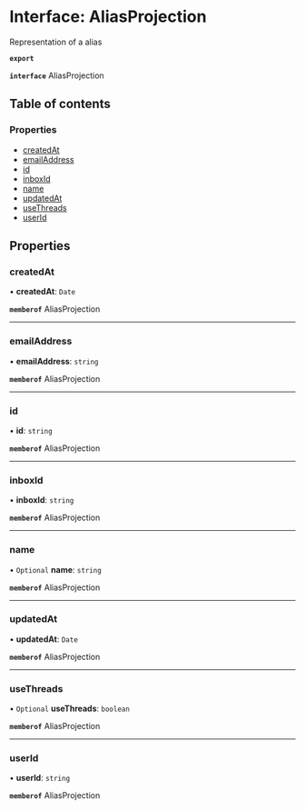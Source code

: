 # Interface: AliasProjection

Representation of a alias

**`export`**

**`interface`** AliasProjection

## Table of contents

### Properties

- [createdAt](AliasProjection.md#createdat)
- [emailAddress](AliasProjection.md#emailaddress)
- [id](AliasProjection.md#id)
- [inboxId](AliasProjection.md#inboxid)
- [name](AliasProjection.md#name)
- [updatedAt](AliasProjection.md#updatedat)
- [useThreads](AliasProjection.md#usethreads)
- [userId](AliasProjection.md#userid)

## Properties

### createdAt

• **createdAt**: `Date`

**`memberof`** AliasProjection

___

### emailAddress

• **emailAddress**: `string`

**`memberof`** AliasProjection

___

### id

• **id**: `string`

**`memberof`** AliasProjection

___

### inboxId

• **inboxId**: `string`

**`memberof`** AliasProjection

___

### name

• `Optional` **name**: `string`

**`memberof`** AliasProjection

___

### updatedAt

• **updatedAt**: `Date`

**`memberof`** AliasProjection

___

### useThreads

• `Optional` **useThreads**: `boolean`

**`memberof`** AliasProjection

___

### userId

• **userId**: `string`

**`memberof`** AliasProjection

